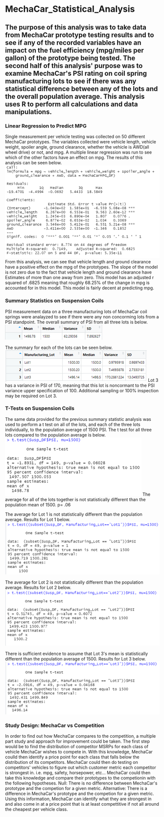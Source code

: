 # MechaCar_Statistical_Analysis
## The purpose of this analysis was to take data from MechaCar prototype testing results and to see if any of the recorded variables have an impact on the fuel efficiency (mpg/miles per gallon) of the prototype being tested. The second half of this analysis' purpose was to examine MechaCar's PSI rating on coil spring manufacturing lots to see if there was any statistical difference between any of the lots and the overall population average. This analysis uses R to perform all calculations and data manipulations.

### Linear Regression to Predict MPG
Single measurement per vehicle testing was collected on 50 different MechaCar prototypes. The variables collected were vehicle length, vehicle weight, spoiler angle, ground clearance, whether the vehicle is AWD(all wheel drive) or not, and mpg. A multiple linear regression was run to see which of the other factors have an effect on mpg. The results of this analysis can be seen below.  
![Multiple Linear Regression](https://github.com/Beardlow/MechaCar_Statistical_Analysis/blob/main/linear_reg_mpg.png) 
From this analysis, we can see that vehicle length and ground clearance have a positive effect on the mpg of the prototypes. The slope of the model is not zero due to the fact that vehicle length and ground clearance have Estimates of more than one away from zero. This model has an adjusted r squared of .6825 meaning that roughly 68.25% of the change in mpg is accounted for in this model. This model is fairly decent at predicting mpg.

### Summary Statistics on Suspension Coils
PSI measurement data on a three manufacturing lots of MechaCar coil springs were analayzed to see if there were any non concorming lots from a PSI standpoint. The overall summary of PSI from all three lots is below.   
![Total Summary](https://github.com/Beardlow/MechaCar_Statistical_Analysis/blob/main/total_summary_df.png)

The summary for each of the lots can be seen below.   
![Lot Summary](https://github.com/Beardlow/MechaCar_Statistical_Analysis/blob/main/lot_summary_df.png)
Lot 3 has a variance in PSI of 170, meaning that this lot is noncormant to the PSI variance upper specification of 100. Additional sampling or 100% inspection may be required on Lot 3.

### T-Tests on Suspension Coils
The same data provided for the previous summary statistic analysis was used to perform a t test on all of the lots, and each of the three lots individually, to the population average of 1500 PSI. The t test for all three lots compared to the population average is below.   
![Total T Test](https://github.com/Beardlow/MechaCar_Statistical_Analysis/blob/main/t_test_all.png)
The average for all of the lots together is not statistically different than the population mean of 1500. p= .06

The average for Lot 1 is not statistically different than the population average. Results for Lot 1 below.   
![Lot 1 T Test](https://github.com/Beardlow/MechaCar_Statistical_Analysis/blob/main/t_test_lot1.png)

The average for Lot 2 is not statistically different than the population average. Results for Lot 2 below.    
![Lot 2 T Test](https://github.com/Beardlow/MechaCar_Statistical_Analysis/blob/main/t_test_lot2.png)

There is sufficient evidence to assume that Lot 3's mean is statistically different than the population average of 1500. Results for Lot 3 below.    
![Lot 3 T Test](https://github.com/Beardlow/MechaCar_Statistical_Analysis/blob/main/t_test_lot3.png)

### Study Design: MechaCar vs Competition
In order to find out how MechaCar compares to the competition, a multiple part study and approach for improvement could be taken. The first step would be to find the distribution of competitor MSRPs for each class of vehicle MechaCar wishes to compete in. With this knowledge, MechaCar coulld then identify a price point for each class that falls below the distribution of its competitors. MechaCar could then do testing on competitors' vehicles to figure out which customer metric each competitor is strongest in. i.e. mpg, safety, horsepower, etc... MechaCar could then take this knowledge and compare their prototypes to the competionin with the following hypotheses. Null: There is no difference between MechaCar's prototype and the competion for a given metric. Alternative: There is a difference in MechaCar's prototype and the competion for a given metric. Using this information, MechaCar can identify what they are strongest in and also come in at a price point that is at least compettitive if not all around the cheapest per vehicle class. 
